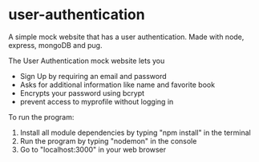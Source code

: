 # user-authentication
A simple mock website that has a user authentication. Made with node, express, mongoDB and pug.

The User Authentication mock website lets you
 - Sign Up by requiring an email and password
 - Asks for additional information like name and favorite book
 - Encrypts your password using bcrypt 
 - prevent access to myprofile without logging in
 
To run the program: 
 1. Install all module dependencies by typing "npm install" in the terminal
 2. Run the program by typing "nodemon" in the console
 3. Go to "localhost:3000" in your web browser
